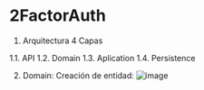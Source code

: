 # 2FactorAuth

1. Arquitectura 4 Capas
  
  1.1. API
  1.2. Domain
  1.3. Aplication
  1.4. Persistence
     
2. Domain:
    Creación de entidad:
    ![image](https://github.com/CamiloHdez97/2FactorAuth/assets/45055602/49b068ba-b2d7-4922-99e4-f1a1e7e1d019)

  



